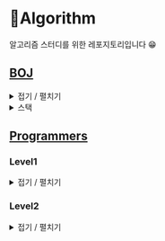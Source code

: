 # 🚀Algorithm
알고리즘 스터디를 위한 레포지토리입니다 😁

## [BOJ](https://www.acmicpc.net/)

<details close> <summary> 접기 / 펼치기 </summary>

| 번호 | 문제 | 코드 |
|:-:|:-:|:-:|
| 2042 | [구간 합 구하기](https://www.acmicpc.net/problem/2042) | [java](src/baekjoon/B2042.java) |
| 11441 | [합 구하기](https://www.acmicpc.net/problem/11441) | [java](src/baekjoon/B11441.java) |
| 2670 | [연속부분최대곱](https://www.acmicpc.net/problem/2670) | [java](src/baekjoon/B2670.java) |
| 2470 | [두 용액](https://www.acmicpc.net/problem/2470) | [java](src/baekjoon/B2470.java) |
| 2531 | [회전 초밥](https://www.acmicpc.net/problem/2531) | [java](src/baekjoon/B2531.java) |
| 1012 | [유기농 배추](https://www.acmicpc.net/problem/1012) | [java](src/baekjoon/B1012.java) |
| 10836 | [여왕벌](https://www.acmicpc.net/problem/10836) | [java](src/baekjoon/B10836.java) |
| 17144 | [미세먼지 안녕!](https://www.acmicpc.net/problem/17144) | [java](src/baekjoon/B17144.java) |

</details>

<details close> <summary> 스택 </summary>

| 번호 | 문제 | 코드 |
|:-:|:-:|:-:|
| 10799 | [쇠막대기](https://www.acmicpc.net/problem/10799) | [java](src/baekjoon/step/스택/B10799_쇠막대기.java) |
| 17298 | [오큰수](https://www.acmicpc.net/problem/10799) | [java](src/baekjoon/step/스택/B17298_오큰수.java) |
| 17413 | [단어뒤집기2](https://www.acmicpc.net/problem/10799) | [java](src/baekjoon/step/스택/B17413_단어뒤집기2.java) |

</details>

## [Programmers](https://www.acmicpc.net/)

### Level1
<details close> <summary> 접기 / 펼치기 </summary>

| 문제 | 코드 | 문제 | 코드 |
|:-:|:-:|:-:|:-:|
| [모의고사](https://programmers.co.kr/learn/courses/30/lessons/42840) | [java](src/programmers/level1/P1001.java) | [K번째수](https://programmers.co.kr/learn/courses/30/lessons/42748) | [java](src/programmers/level1/P1002.java) |
| [체육복](https://programmers.co.kr/learn/courses/30/lessons/42862) | [java](src/programmers/level1/P1003.java) | [2016년](https://programmers.co.kr/learn/courses/30/lessons/12901) | [java](src/programmers/level1/P1004.java) |
| [가운데 글자 가져오기](https://programmers.co.kr/learn/courses/30/lessons/12903) | [java](src/programmers/level1/P1005.java) | [나누어 떨어지는 숫자 배열](https://programmers.co.kr/learn/courses/30/lessons/12910) | [java](src/programmers/level1/P1006.java) |
| [두 정수 사이의 합](https://programmers.co.kr/learn/courses/30/lessons/12912) | [java](src/programmers/level1/P1007.java) | [문자열 내 마음대로 정렬하기](https://programmers.co.kr/learn/courses/30/lessons/12915) | [java](src/programmers/level1/P1008.java) |
| [문자열 내 p와 y의 개수](https://programmers.co.kr/learn/courses/30/lessons/12916) | [java](src/programmers/level1/P1009.java) | [문자열 내림차순으로 배치하기](https://programmers.co.kr/learn/courses/30/lessons/12917) | [java](src/programmers/level1/P1010.java) |
| [문자열 다루기 기본](https://programmers.co.kr/learn/courses/30/lessons/12918) | [java](src/programmers/level1/P1011.java) | [소수 찾기](https://programmers.co.kr/learn/courses/30/lessons/12921) | [java](src/programmers/level1/P1012.java) |
| [시저 암호](https://programmers.co.kr/learn/courses/30/lessons/12926) | [java](src/programmers/level1/P1013.java) | [약수의 합](https://programmers.co.kr/learn/courses/30/lessons/12928) | [java](src/programmers/level1/P1014.java) |
| [이상한 문자 만들기](https://programmers.co.kr/learn/courses/30/lessons/12930) | [java](src/programmers/level1/P1015.java) | [자릿수 더하기](https://programmers.co.kr/learn/courses/30/lessons/12931) | [java](src/programmers/level1/P1016.java) |

</details>

### Level2
<details close> <summary> 접기 / 펼치기 </summary>

| 문제 | 코드 | 문제 | 코드 |
|:-:|:-:|:-:|:-:|
| [방금 그 곡](https://programmers.co.kr/learn/courses/30/lessons/17683) | [java](src/programmers/level2/P2001_방금그곡.java) | [압축](https://programmers.co.kr/learn/courses/30/lessons/17684) | [java](src/programmers/level2/P2002_압축.java) |
| [스킬 트리](https://programmers.co.kr/learn/courses/30/lessons/49993) | [java](src/programmers/level2/P2003_스킬트리.java) | [멀쩡한 사각형](https://programmers.co.kr/learn/courses/30/lessons/62048) | [java](src/programmers/level2/P2004_멀쩡한사각형.java) |
| [괄호 변환](https://programmers.co.kr/learn/courses/30/lessons/60058) | [java](src/programmers/level2/P2005_괄호변환.java) | [문자열 압축](https://programmers.co.kr/learn/courses/30/lessons/60057) | [java](src/programmers/level2/P2006_문자열압축.java) |
| [튜플](https://programmers.co.kr/learn/courses/30/lessons/64065) | [java](src/programmers/level2/P2007_튜플.java) | [폰켓폰](https://programmers.co.kr/learn/courses/30/lessons/1845) | [java](src/programmers/level2/P2008_폰켓몬.java) |
| [짝지어 제거하기](https://programmers.co.kr/learn/courses/30/lessons/12973) | [java](src/programmers/level2/P2009_짝지어제거하기.java) | []() | [java]() |

</details>
